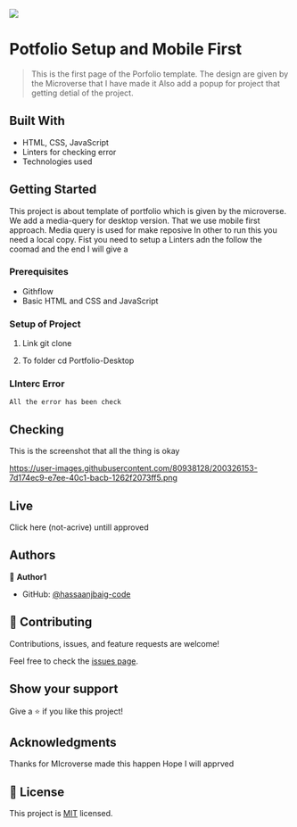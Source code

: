 ![](https://img.shields.io/badge/Microverse-blueviolet)

# Potfolio Setup and Mobile First 

> This is the first page of the Porfolio template. The design are given by the 
> Microverse that I have made it 
> Also add a popup for project that getting detial of the project.


## Built With

- HTML, CSS, JavaScript
- Linters for checking error
- Technologies used



## Getting Started

This project is about template of portfolio which is given by the microverse. We add a media-query for desktop version. That we use mobile first approach. Media query is used for make reposive 
In other to run this you need a local copy. Fist you need to setup a Linters adn the follow the coomad and the end I will give a 


### Prerequisites
* Githflow
* Basic HTML and CSS and JavaScript

### Setup of Project 

1. Link
git clone 

2. To folder
    cd Portfolio-Desktop

### LInterc Error

    All the error has been check
  
## Checking 
This is the screenshot that all the thing is okay

   https://user-images.githubusercontent.com/80938128/200326153-7d174ec9-e7ee-40c1-bacb-1262f2073ff5.png

## Live 
Click here   (not-acrive)  untill approved

## Authors

👤 **Author1**

- GitHub: [@hassaanjbaig-code](https://github.com/Hassaanjbaig-code)

## 🤝 Contributing

Contributions, issues, and feature requests are welcome!

Feel free to check the [issues page](../../issues/).

## Show your support

Give a ⭐️ if you like this project!

## Acknowledgments
Thanks for MIcroverse made this happen 
Hope I will apprved 

## 📝 License

This project is [MIT](./LICENSE) licensed.
